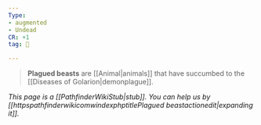 ```yaml
---
Type:
- augmented
- Undead
CR: +1
tag: 👹

---
```


> **Plagued beasts** are [[Animal|animals]] that have succumbed to the [[Diseases of Golarion|demonplague]].



*This page is a [[PathfinderWikiStub|stub]]. You can help us by [[httpspathfinderwikicomwindexphptitlePlagued beastactionedit|expanding it]].*







